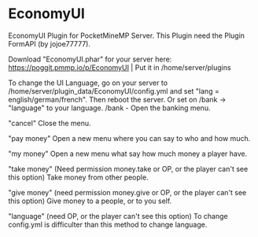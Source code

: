 # EconomyUI
EconomyUI Plugin for PocketMineMP Server. This Plugin need the Plugin FormAPI (by jojoe77777).

Download "EconomyUI.phar" for your server here: https://poggit.pmmp.io/p/EconomyUI | Put it in /home/server/plugins

To change the UI Language, go on your server to /home/server/plugin_data/EconomyUI/config.yml and set "lang = english/german/french". Then reboot the server. Or set on /bank -> "language" to your language.
/bank - Open the banking menu.

"cancel" Close the menu.

"pay money" Open a new menu where you can say to who and how much.

"my money" Open a new menu what say how much money a player have.

"take money" (Need permission money.take or OP, or the player can't see this option) Take money from other people.

"give money" (need permission money.give or OP, or the player can't see this option) Give money to a people, or to you self.

"language" (need OP, or the player can't see this option) To change config.yml is difficulter than this method to change language.
